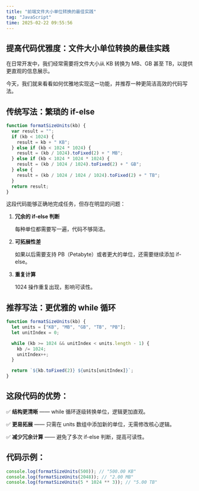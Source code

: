 ```yaml
---
title: "前端文件大小单位转换的最佳实践"
tag: "JavaScript"
time: 2025-02-22 09:55:56
---
```


## 提高代码优雅度：文件大小单位转换的最佳实践

在日常开发中，我们经常需要将文件大小从 KB 转换为 MB、GB 甚至 TB，以提供更直观的信息展示。

今天，我们就来看看如何优雅地实现这一功能，并推荐一种更简洁高效的代码写法。

## 传统写法：繁琐的 if-else

```js
function formatSizeUnits(kb) {
  var result = "";
  if (kb < 1024) {
    result = kb + " KB";
  } else if (kb < 1024 * 1024) {
    result = (kb / 1024).toFixed(2) + " MB";
  } else if (kb < 1024 * 1024 * 1024) {
    result = (kb / 1024 / 1024).toFixed(2) + " GB";
  } else {
    result = (kb / 1024 / 1024 / 1024).toFixed(2) + " TB";
  }
  return result;
}
```

这段代码能够正确地完成任务，但存在明显的问题：

1. **冗余的 if-else 判断**

   每种单位都需要写一遍，代码不够简洁。

2. **可拓展性差**

   如果以后需要支持 PB（Petabyte）或者更大的单位，还需要继续添加 if-else。

3. **重复计算**

   1024 操作重复出现，影响可读性。

## 推荐写法：更优雅的 while 循环

```js
function formatSizeUnits(kb) {
  let units = ["KB", "MB", "GB", "TB", "PB"];
  let unitIndex = 0;

  while (kb >= 1024 && unitIndex < units.length - 1) {
    kb /= 1024;
    unitIndex++;
  }

  return `${kb.toFixed(2)} ${units[unitIndex]}`;
}
```

## 这段代码的优势：

✅ **结构更清晰** —— while 循环逐级转换单位，逻辑更加直观。

✅ **更易拓展** —— 只需在 units 数组中添加新的单位，无需修改核心逻辑。

✅ **减少冗余计算** —— 避免了多次 if-else 判断，提高可读性。

## 代码示例：

```js
console.log(formatSizeUnits(500)); // "500.00 KB"
console.log(formatSizeUnits(2048)); // "2.00 MB"
console.log(formatSizeUnits(5 * 1024 ** 3)); // "5.00 TB"
```
